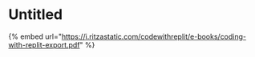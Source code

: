 # Untitled

{% embed url="https://i.ritzastatic.com/codewithreplit/e-books/coding-with-replit-export.pdf" %}
